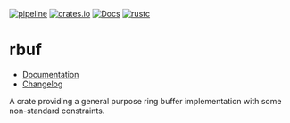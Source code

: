 [![pipeline](https://gitlab.com/d-e-s-o/rbuf/badges/master/pipeline.svg)](https://gitlab.com/d-e-s-o/rbuf/commits/master)
[![crates.io](https://img.shields.io/crates/v/rbuf.svg)](https://crates.io/crates/rbuf)
[![Docs](https://docs.rs/rbuf/badge.svg)](https://docs.rs/rbuf)
[![rustc](https://img.shields.io/badge/rustc-1.39+-blue.svg)](https://blog.rust-lang.org/2019/11/07/Rust-1.39.0.html)

rbuf
====

- [Documentation][docs-rs]
- [Changelog](CHANGELOG.md)

A crate providing a general purpose ring buffer implementation with some
non-standard constraints.


[docs-rs]: https://docs.rs/crate/rbuf
